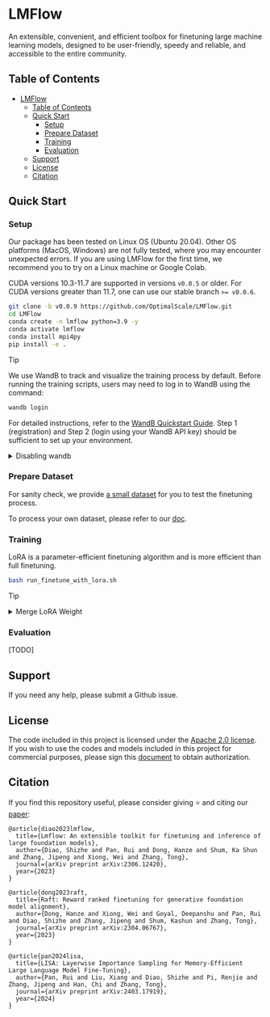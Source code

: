 # LMFlow

An extensible, convenient, and efficient toolbox for finetuning large machine learning models, designed to be user-friendly, speedy and reliable, and accessible to the entire community.

## Table of Contents
- [LMFlow](#lmflow)
  - [Table of Contents](#table-of-contents)
  - [Quick Start](#quick-start)
    - [Setup](#setup)
    - [Prepare Dataset](#prepare-dataset)
    - [Training](#training)
    - [Evaluation](#evaluation)
  - [Support](#support)
  - [License](#license)
  - [Citation](#citation)

## Quick Start

### Setup

Our package has been tested on Linux OS (Ubuntu 20.04). Other OS platforms (MacOS, Windows) are not fully tested, where you may encounter unexpected errors. If you are using LMFlow for the first time, we recommend you to try on a Linux machine or Google Colab.

CUDA versions 10.3-11.7 are supported in versions `v0.0.5` or older. For CUDA versions greater than 11.7, one can use our stable branch `>= v0.0.6`.

```bash
git clone -b v0.0.9 https://github.com/OptimalScale/LMFlow.git
cd LMFlow
conda create -n lmflow python=3.9 -y
conda activate lmflow
conda install mpi4py
pip install -e .
```

> [!TIP]
> We use WandB to track and visualize the training process by default. Before running the training scripts, users may need to log in to WandB using the command: 
>```bash
>wandb login
>```
> For detailed instructions, refer to the [WandB Quickstart Guide](https://docs.wandb.ai/quickstart/). Step 1 (registration) and Step 2 (login using your WandB API key) should be sufficient to set up your environment.
>
> <details><summary>Disabling wandb</summary>  
>
> One can disable wandb by either:  
>
> 1. Adding environment variable before running the training command.
>
>```bash
>export WANDB_MODE=disabled
>```
>
> 2. OR, specifying the integrations to report the results and logs to. In the training script, add:
>
>```bash
>--report_to none \
>```
>
> </details>

### Prepare Dataset

For sanity check, we provide [a small dataset](./data/wikitext-2-raw-v1/test) for you to test the finetuning process.

To process your own dataset, please refer to our [doc](https://optimalscale.github.io/LMFlow/examples/DATASETS.html).

### Training
LoRA is a parameter-efficient finetuning algorithm and is more efficient than full finetuning.
```sh
bash run_finetune_with_lora.sh
```

> [!TIP]
> <details><summary>Merge LoRA Weight</summary>
>
>Merge LoRA weight and the base model into one using:  
>```sh
>bash ./scripts/run_merge_lora.sh \
>  --model_name_or_path Qwen/Qwen1.5-1.8B \
>  --lora_model_path output_models/lora \
>  --output_model_path output_models/lora_merged \
>```
></details>


### Evaluation
[TODO]

## Support

If you need any help, please submit a Github issue.

## License
The code included in this project is licensed under the [Apache 2.0 license](https://github.com/OptimalScale/LMFlow/blob/main/LICENSE).
If you wish to use the codes and models included in this project for commercial purposes, please sign this [document](https://docs.google.com/forms/d/e/1FAIpQLSfJYcci6cbgpIvx_Fh1xDL6pNkzsjGDH1QIcm4cYk88K2tqkw/viewform?usp=pp_url) to obtain authorization.

## Citation
If you find this repository useful, please consider giving ⭐ and citing our [paper](https://arxiv.org/abs/2306.12420):

```
@article{diao2023lmflow,
  title={Lmflow: An extensible toolkit for finetuning and inference of large foundation models},
  author={Diao, Shizhe and Pan, Rui and Dong, Hanze and Shum, Ka Shun and Zhang, Jipeng and Xiong, Wei and Zhang, Tong},
  journal={arXiv preprint arXiv:2306.12420},
  year={2023}
}
```
```
@article{dong2023raft,
  title={Raft: Reward ranked finetuning for generative foundation model alignment},
  author={Dong, Hanze and Xiong, Wei and Goyal, Deepanshu and Pan, Rui and Diao, Shizhe and Zhang, Jipeng and Shum, Kashun and Zhang, Tong},
  journal={arXiv preprint arXiv:2304.06767},
  year={2023}
}
```
```
@article{pan2024lisa,
  title={LISA: Layerwise Importance Sampling for Memory-Efficient Large Language Model Fine-Tuning}, 
  author={Pan, Rui and Liu, Xiang and Diao, Shizhe and Pi, Renjie and Zhang, Jipeng and Han, Chi and Zhang, Tong},
  journal={arXiv preprint arXiv:2403.17919},
  year={2024}
}
```
